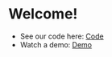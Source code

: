 # Welcome!
 - See our code here: [Code](TeamCode/src/main/java/org/firstinspires/ftc/teamcode/ContourVisionProcessor.java)
 - Watch a demo: [Demo](https://photos.app.goo.gl/2y23KqLmBj6v5CAD8)